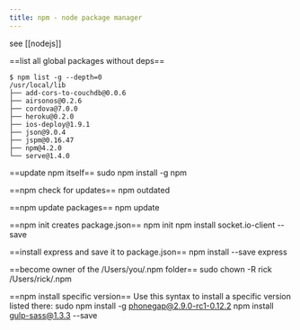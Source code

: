 ```yaml
---
title: npm - node package manager
---
```

see [[nodejs]]

==list all global packages without deps==
```
$ npm list -g --depth=0
/usr/local/lib
├── add-cors-to-couchdb@0.0.6
├── airsonos@0.2.6
├── cordova@7.0.0
├── heroku@0.2.0
├── ios-deploy@1.9.1
├── json@9.0.4
├── jspm@0.16.47
├── npm@4.2.0
└── serve@1.4.0
```

==update npm itself==
  sudo npm install -g npm

==npm check for updates==
  npm outdated

==npm update packages==
  npm update
  
==npm init creates package.json==
  npm init
  npm install socket.io-client --save

==install express and save it to package.json==
  npm install --save express

==become owner of the /Users/you/.npm folder==
  sudo chown -R rick /Users/rick/.npm

==npm install specific version==
Use this syntax to install a specific version listed there:
  sudo npm install -g phonegap@2.9.0-rc1-0.12.2
  npm install gulp-sass@1.3.3 --save
